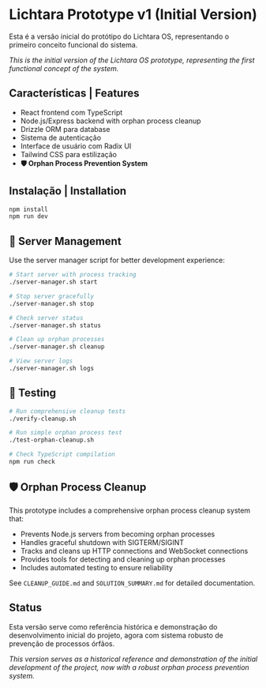 # Lichtara Prototype v1 (Initial Version)

Esta é a versão inicial do protótipo do Lichtara OS, representando o primeiro conceito funcional do sistema.

*This is the initial version of the Lichtara OS prototype, representing the first functional concept of the system.*

## Características | Features

- React frontend com TypeScript
- Node.js/Express backend with orphan process cleanup
- Drizzle ORM para database
- Sistema de autenticação
- Interface de usuário com Radix UI
- Tailwind CSS para estilização
- **🛡️ Orphan Process Prevention System**

## Instalação | Installation

```bash
npm install
npm run dev
```

## 🚀 Server Management

Use the server manager script for better development experience:

```bash
# Start server with process tracking
./server-manager.sh start

# Stop server gracefully
./server-manager.sh stop

# Check server status
./server-manager.sh status

# Clean up orphan processes
./server-manager.sh cleanup

# View server logs
./server-manager.sh logs
```

## 🧪 Testing

```bash
# Run comprehensive cleanup tests
./verify-cleanup.sh

# Run simple orphan process test
./test-orphan-cleanup.sh

# Check TypeScript compilation
npm run check
```

## 🛡️ Orphan Process Cleanup

This prototype includes a comprehensive orphan process cleanup system that:

- Prevents Node.js servers from becoming orphan processes
- Handles graceful shutdown with SIGTERM/SIGINT
- Tracks and cleans up HTTP connections and WebSocket connections
- Provides tools for detecting and cleaning up orphan processes
- Includes automated testing to ensure reliability

See `CLEANUP_GUIDE.md` and `SOLUTION_SUMMARY.md` for detailed documentation.

## Status

Esta versão serve como referência histórica e demonstração do desenvolvimento inicial do projeto, agora com sistema robusto de prevenção de processos órfãos.

*This version serves as a historical reference and demonstration of the initial development of the project, now with a robust orphan process prevention system.*